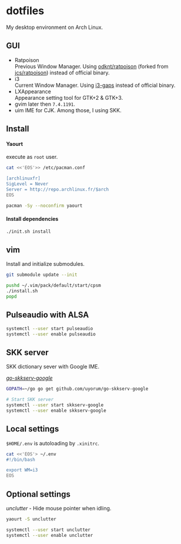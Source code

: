 # dotfiles

My desktop environment on Arch Linux.

## GUI

- Ratpoison  
    Previous Window Manager. Using [odknt/ratpoison](https://github.com/odknt/ratpoison) (forked from [jcs/ratpoison](https://github.com/jcs/ratpoison)) instead of official binary.
- i3  
    Current Window Manager. Using [i3-gaps](https://github.com/Airblader/i3) instead of official binary.
- LXAppearance  
    Appearance setting tool for GTK+2 & GTK+3.
- gvim
    later then `7.4.1191`.
- uim
    IME for CJK. Among those, I using SKK.

## Install

#### Yaourt

execute as `root` user.

```sh
cat <<'EOS'>> /etc/pacman.conf

[archlinuxfr]
SigLevel = Never
Server = http://repo.archlinux.fr/$arch
EOS

pacman -Sy --noconfirm yaourt
```

#### Install dependencies

```sh
./init.sh install
```

## vim

Install and initialize submodules.

```sh
git submodule update --init

pushd ~/.vim/pack/default/start/cpsm
./install.sh
popd
```

## Pulseaudio with ALSA

```sh
systemctl --user start pulseaudio
systemctl --user enable pulseaudio
```

## SKK server

SKK dictionary sever with Google IME.

*[go-skkserv-google](https://github.com/uyorum/go-skkserv-google.git)*

```sh
GOPATH=~/go go get github.com/uyorum/go-skkserv-google

# Start SKK server
systemctl --user start skkserv-google
systemctl --user enable skkserv-google
```

## Local settings

`$HOME/.env` is autoloading by `.xinitrc`.

```sh
cat <<'EOS'> ~/.env
#!/bin/bash

export WM=i3
EOS
```

## Optional settings

*unclutter* - Hide mouse pointer when idling.

```sh
yaourt -S unclutter

systemctl --user start unclutter
systemctl --user enable unclutter
```
